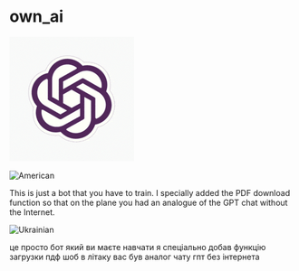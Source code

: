 # own_ai

![Heder](https://github.com/evgenevgenuk/own_ai/blob/main/chat-gpt.gif)

![American](https://img.shields.io/static/v1?label=%20&message=American&labelColor=0033A0&color=BF0A30&style=for-the-badge)

This is just a bot that you have to train. I specially added the PDF download function so that on the plane you had an analogue of the GPT chat without the Internet.

![Ukrainian](https://img.shields.io/static/v1?label=%20&message=Ukrainian&labelColor=1f5fb2&color=fad247&style=for-the-badge)

це просто бот який ви маєте навчати я спеціально добав функцію загрузки пдф шоб в літаку вас був аналог чату гпт без інтернета
